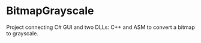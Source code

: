 # BitmapGrayscale
Project connecting C# GUI and two DLLs: C++ and ASM to convert a bitmap to grayscale.

